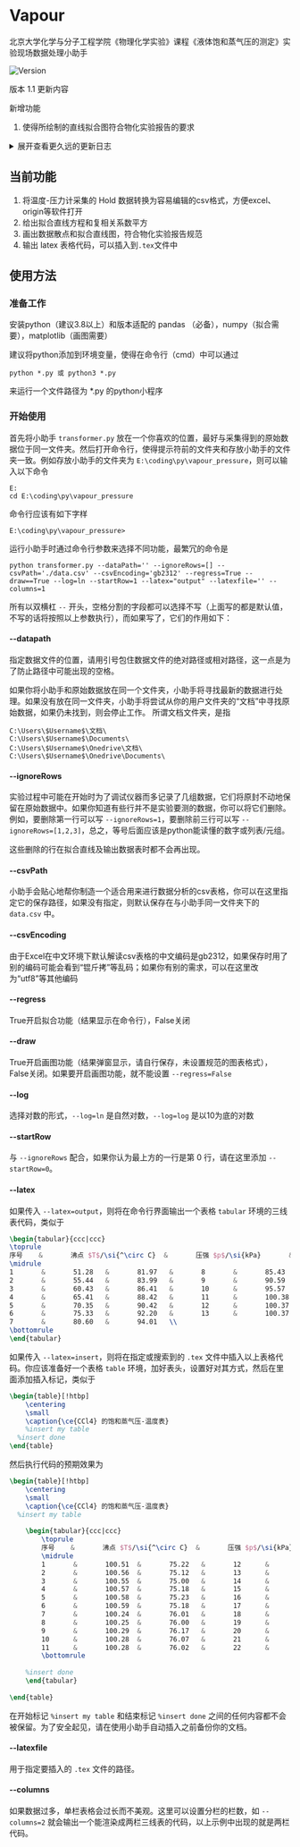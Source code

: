 # Vapour
北京大学化学与分子工程学院《物理化学实验》课程《液体饱和蒸气压的测定》实验现场数据处理小助手

![Version](https://img.shields.io/badge/Version-1.1-blue.svg)

版本 1.1 更新内容
	
新增功能
1. 使得所绘制的直线拟合图符合物化实验报告的要求

<details>
<summary>展开查看更久远的更新日志</summary>

 ---	
	
版本 1.05 更新内容
	
bug 修复
	
1. 修复了文件末尾空行导致的崩溃
2. 提高了解析数据文件的健壮性

新增功能
1. 支持了用户文档位于D盘的情况

---

版本 1.00 更新内容
	
bug 修复
1. 命令行参数 `--draw=False` 时仍然会弹窗画图
2. 在删去多行时命令行参数 `--startRow=0` 无效果
3. 不添加 `--ignoreRows` 时程序崩溃

新增功能
1. 可以输出 latex 表格代码，并插入到`.tex`文件的指定位置
	
---
</details>


## 当前功能

1. 将温度-压力计采集的 Hold 数据转换为容易编辑的csv格式，方便excel、origin等软件打开
2. 给出拟合直线方程和复相关系数平方
3. 画出数据散点和拟合直线图，符合物化实验报告规范
4. 输出 latex 表格代码，可以插入到`.tex`文件中


## 使用方法

### 准备工作

安装python（建议3.8以上）和版本适配的 pandas （必备），numpy（拟合需要），matplotlib（画图需要）

建议将python添加到环境变量，使得在命令行（cmd）中可以通过

```
python *.py 或 python3 *.py
```

来运行一个文件路径为 *.py 的python小程序

### 开始使用

首先将小助手 `transformer.py` 放在一个你喜欢的位置，最好与采集得到的原始数据位于同一文件夹。然后打开命令行，使得提示符前的文件夹和存放小助手的文件夹一致。例如存放小助手的文件夹为 `E:\coding\py\vapour_pressure`，则可以输入以下命令

```
E:
cd E:\coding\py\vapour_pressure
```

命令行应该有如下字样

```
E:\coding\py\vapour_pressure>
```

运行小助手时通过命令行参数来选择不同功能，最繁冗的命令是

```
python transformer.py --dataPath='' --ignoreRows=[] --csvPath='./data.csv' --csvEncoding='gb2312' --regress=True --draw==True --log=ln --startRow=1 --latex="output" --latexfile='' --columns=1
```

所有以双横杠 `--` 开头，空格分割的字段都可以选择不写（上面写的都是默认值，不写的话将按照以上参数执行），而如果写了，它们的作用如下：

#### --datapath

指定数据文件的位置，请用引号包住数据文件的绝对路径或相对路径，这一点是为了防止路径中可能出现的空格。

如果你将小助手和原始数据放在同一个文件夹，小助手将寻找最新的数据进行处理。如果没有放在同一文件夹，小助手将尝试从你的用户文件夹的“文档”中寻找原始数据，如果仍未找到，则会停止工作。
所谓文档文件夹，是指
```
C:\Users\$Username$\文档\
C:\Users\$Username$\Documents\
C:\Users\$Username$\Onedrive\文档\
C:\Users\$Username$\Onedrive\Documents\
```

#### --ignoreRows

实验过程中可能在开始时为了调试仪器而多记录了几组数据，它们将原封不动地保留在原始数据中。如果你知道有些行并不是实验要测的数据，你可以将它们删除。例如，要删除第一行可以写 `--ignoreRows=1`，要删除前三行可以写 `--ignoreRows=[1,2,3]`，总之，等号后面应该是python能读懂的数字或列表/元组。

这些删除的行在拟合直线及输出数据表时都不会再出现。

#### --csvPath

小助手会贴心地帮你制造一个适合用来进行数据分析的csv表格，你可以在这里指定它的保存路径，如果没有指定，则默认保存在与小助手同一文件夹下的 `data.csv` 中。

#### --csvEncoding

由于Excel在中文环境下默认解读csv表格的中文编码是gb2312，如果保存时用了别的编码可能会看到“锟斤拷”等乱码；如果你有别的需求，可以在这里改为“utf8”等其他编码

#### --regress

True开启拟合功能（结果显示在命令行），False关闭

#### --draw

True开启画图功能（结果弹窗显示，请自行保存，未设置规范的图表格式），False关闭。如果要开启画图功能，就不能设置 `--regress=False`

#### --log

选择对数的形式，`--log=ln` 是自然对数，`--log=log` 是以10为底的对数

#### --startRow

与 `--ignoreRows` 配合，如果你认为最上方的一行是第 0 行，请在这里添加 `--startRow=0`。

#### --latex
如果传入 `--latex=output`，则将在命令行界面输出一个表格 `tabular` 环境的三线表代码，类似于
```latex
\begin{tabular}{ccc|ccc}
\toprule
序号    &       沸点 $T$/\si{^\circ C}  &       压强 $p$/\si{kPa}       &       序号    &       沸点 $T$/\si{^\circ C}  &       压强 $p$/\si{kPa}      \\
\midrule
1       &       51.28   &       81.97   &       8       &       85.43   &       95.59   \\
2       &       55.44   &       83.99   &       9       &       90.59   &       97.20   \\
3       &       60.43   &       86.41   &       10      &       95.57   &       98.68   \\
4       &       65.41   &       88.42   &       11      &       100.38  &       100.00  \\
5       &       70.35   &       90.42   &       12      &       100.37  &       100.00  \\
6       &       75.33   &       92.20   &       13      &       100.37  &       100.00  \\
7       &       80.60   &       94.01   \\
\bottomrule
\end{tabular}
```
如果传入 `--latex=insert`，则将在指定或搜索到的 `.tex` 文件中插入以上表格代码。你应该准备好一个表格 `table` 环境，加好表头，设置好对其方式，然后在里面添加插入标记，类似于
```latex
\begin{table}[!htbp]
	\centering
	\small
	\caption{\ce{CCl4} 的饱和蒸气压-温度表}
	%insert my table
  %insert done
\end{table}
```
然后执行代码的预期效果为
```latex
\begin{table}[!htbp]
	\centering
	\small
	\caption{\ce{CCl4} 的饱和蒸气压-温度表}
  %insert my table
  
	\begin{tabular}{ccc|ccc}
		\toprule
		序号    &       沸点 $T$/\si{^\circ C}  &       压强 $p$/\si{kPa}       &       序号    &       沸点 $T$/\si{^\circ C}  &       压强 $p$/\si{kPa}      \\
		\midrule
		1       &       100.51  &       75.22   &       12      &       100.27  &       76.00   \\
		2       &       100.56  &       75.12   &       13      &       95.77   &       74.46   \\
		3       &       100.55  &       75.00   &       14      &       90.72   &       72.79   \\
		4       &       100.57  &       75.18   &       15      &       85.42   &       70.86   \\
		5       &       100.58  &       75.23   &       16      &       80.01   &       68.71   \\
		6       &       100.59  &       75.18   &       17      &       75.56   &       66.90   \\
		7       &       100.24  &       76.01   &       18      &       70.38   &       64.88   \\
		8       &       100.25  &       76.00   &       19      &       65.62   &       62.81   \\
		9       &       100.29  &       76.17   &       20      &       60.48   &       60.45   \\
		10      &       100.28  &       76.07   &       21      &       55.21   &       57.94   \\
		11      &       100.28  &       76.02   &       22      &       50.39   &       55.32   \\
		\bottomrule
    
    %insert done
	\end{tabular}
  
\end{table}
```
在开始标记 `%insert my table` 和结束标记 `%insert done` 之间的任何内容都不会被保留。为了安全起见，请在使用小助手自动插入之前备份你的文档。

#### --latexfile
用于指定要插入的 `.tex` 文件的路径。

#### --columns
如果数据过多，单栏表格会过长而不美观。这里可以设置分栏的栏数，如 `--columns=2` 就会输出一个能渲染成两栏三线表的代码，以上示例中出现的就是两栏代码。
